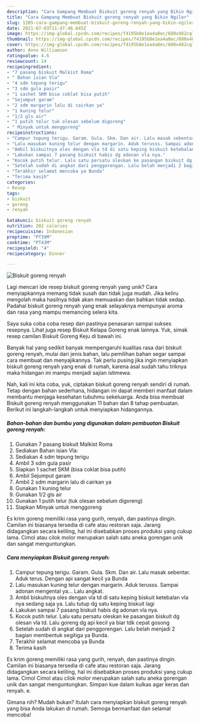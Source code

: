 ```yaml
---
description: "Cara Gampang Membuat Biskuit goreng renyah yang Bikin Ngiler"
title: "Cara Gampang Membuat Biskuit goreng renyah yang Bikin Ngiler"
slug: 1205-cara-gampang-membuat-biskuit-goreng-renyah-yang-bikin-ngiler
date: 2021-07-03T11:47:46.645Z
image: https://img-global.cpcdn.com/recipes/f4195b8e1ea4a8ec/680x482cq70/biskuit-goreng-renyah-foto-resep-utama.jpg
thumbnail: https://img-global.cpcdn.com/recipes/f4195b8e1ea4a8ec/680x482cq70/biskuit-goreng-renyah-foto-resep-utama.jpg
cover: https://img-global.cpcdn.com/recipes/f4195b8e1ea4a8ec/680x482cq70/biskuit-goreng-renyah-foto-resep-utama.jpg
author: Anne Williamson
ratingvalue: 4.6
reviewcount: 14
recipeingredient:
- "7 pasang biskuit Malkist Roma"
- " Bahan isian Vla"
- "4 sdm tepung terigu"
- "3 sdm gula pasir"
- "1 sachet SKM bisa coklat bisa putih"
- "Sejumput garam"
- "2 sdm margarin lalu di cairkan ya"
- "1 kuning telur"
- "1/2 gls air"
- "1 putih telur tuk olesan sebelum digoreng"
- " Minyak untuk menggoreng"
recipeinstructions:
- "Campur tepung terigu. Garam. Gula. Skm. Dan air. Lalu masak sebentar. Aduk terus. Dengan api sangat kecil ya Bunda"
- "Lalu masukan kuning telur dengan margarin. Aduk terusss. Sampai adonan mengental ya... Lalu angkat."
- "Ambil biskuitnya oles dengan vla td di satu keping biskuit ketebalan vla nya sedang saja ya. Lalu tutup dg satu keping biskuit lagi"
- "Lakukan sampai 7 pasang biskuit habis dg adonan vla nya."
- "Kocok putih telur. Lalu satu persatu oleskan ke pasangan biskuit dg olesan vla td. Lalu goreng dg api kecil ya biar tdk cepat gosong"
- "Setelah sudah di angkat dari penggorengan. Lalu belah menjadi 2 bagian membentuk segitiga ya Bunda."
- "Terakhir selamat mencoba ya Bunda"
- "Terima kasih"
categories:
- Resep
tags:
- biskuit
- goreng
- renyah

katakunci: biskuit goreng renyah 
nutrition: 202 calories
recipecuisine: Indonesian
preptime: "PT39M"
cooktime: "PT43M"
recipeyield: "4"
recipecategory: Dinner

---
```



![Biskuit goreng renyah](https://img-global.cpcdn.com/recipes/f4195b8e1ea4a8ec/680x482cq70/biskuit-goreng-renyah-foto-resep-utama.jpg)

Lagi mencari ide resep biskuit goreng renyah yang unik? Cara menyiapkannya memang tidak susah dan tidak juga mudah. Jika keliru mengolah maka hasilnya tidak akan memuaskan dan bahkan tidak sedap. Padahal biskuit goreng renyah yang enak selayaknya mempunyai aroma dan rasa yang mampu memancing selera kita.

Saya suka coba coba resep dan pastinya penasaran sampai sukses resepnya. Lihat juga resep Biskuit Kelapa Goreng enak lainnya. Yuk, simak resep camilan Biskuit Goreng Keju di bawah ini.

Banyak hal yang sedikit banyak mempengaruhi kualitas rasa dari biskuit goreng renyah, mulai dari jenis bahan, lalu pemilihan bahan segar sampai cara membuat dan menyajikannya. Tak perlu pusing jika ingin menyiapkan biskuit goreng renyah yang enak di rumah, karena asal sudah tahu triknya maka hidangan ini mampu menjadi sajian istimewa.


Nah, kali ini kita coba, yuk, ciptakan biskuit goreng renyah sendiri di rumah. Tetap dengan bahan sederhana, hidangan ini dapat memberi manfaat dalam membantu menjaga kesehatan tubuhmu sekeluarga. Anda bisa membuat Biskuit goreng renyah menggunakan 11 bahan dan 8 tahap pembuatan. Berikut ini langkah-langkah untuk menyiapkan hidangannya.

<!--inarticleads1-->

##### Bahan-bahan dan bumbu yang digunakan dalam pembuatan Biskuit goreng renyah:

1. Gunakan 7 pasang biskuit Malkist Roma
1. Sediakan  Bahan isian Vla:
1. Sediakan 4 sdm tepung terigu
1. Ambil 3 sdm gula pasir
1. Siapkan 1 sachet SKM (bisa coklat bisa putih)
1. Ambil Sejumput garam
1. Ambil 2 sdm margarin lalu di cairkan ya
1. Gunakan 1 kuning telur
1. Gunakan 1/2 gls air
1. Gunakan 1 putih telur (tuk olesan sebelum digoreng)
1. Siapkan  Minyak untuk menggoreng


Es krim goreng memiliki rasa yang gurih, renyah, dan pastinya dingin. Camilan ini biasanya tersedia di cafe atau restoran saja. Jarang didagangkan secara keliling, hal ini disebabkan proses produksi yang cukup lama. Cimol atau cilok molor merupakan salah satu aneka gorengan unik dan sangat menguntungkan. 

<!--inarticleads2-->

##### Cara menyiapkan Biskuit goreng renyah:

1. Campur tepung terigu. Garam. Gula. Skm. Dan air. Lalu masak sebentar. Aduk terus. Dengan api sangat kecil ya Bunda
1. Lalu masukan kuning telur dengan margarin. Aduk terusss. Sampai adonan mengental ya... Lalu angkat.
1. Ambil biskuitnya oles dengan vla td di satu keping biskuit ketebalan vla nya sedang saja ya. Lalu tutup dg satu keping biskuit lagi
1. Lakukan sampai 7 pasang biskuit habis dg adonan vla nya.
1. Kocok putih telur. Lalu satu persatu oleskan ke pasangan biskuit dg olesan vla td. Lalu goreng dg api kecil ya biar tdk cepat gosong
1. Setelah sudah di angkat dari penggorengan. Lalu belah menjadi 2 bagian membentuk segitiga ya Bunda.
1. Terakhir selamat mencoba ya Bunda
1. Terima kasih


Es krim goreng memiliki rasa yang gurih, renyah, dan pastinya dingin. Camilan ini biasanya tersedia di cafe atau restoran saja. Jarang didagangkan secara keliling, hal ini disebabkan proses produksi yang cukup lama. Cimol Cimol atau cilok molor merupakan salah satu aneka gorengan unik dan sangat menguntungkan. Simpan kue dalam kulkas agar keras dan renyah. e. 

Gimana nih? Mudah bukan? Itulah cara menyiapkan biskuit goreng renyah yang bisa Anda lakukan di rumah. Semoga bermanfaat dan selamat mencoba!
